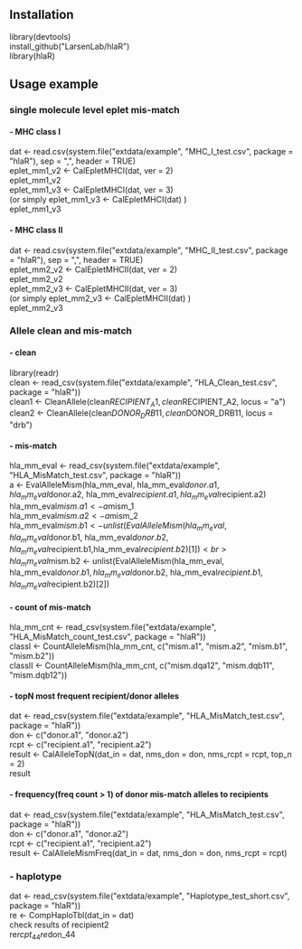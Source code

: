## Installation
library(devtools)<br>
install_github("LarsenLab/hlaR")<br>
library(hlaR)<br> 

## Usage example
### single molecule level eplet mis-match
#### - MHC class I
dat <- read.csv(system.file("extdata/example", "MHC_I_test.csv", package = "hlaR"), sep = ",", header = TRUE)<br>
eplet_mm1_v2 <- CalEpletMHCI(dat, ver = 2)<br>
eplet_mm1_v2<br>
eplet_mm1_v3 <- CalEpletMHCI(dat, ver = 3)<br>
(or simply eplet_mm1_v3 <- CalEpletMHCI(dat) )<br>
eplet_mm1_v3
#### - MHC class II
dat <- read.csv(system.file("extdata/example", "MHC_II_test.csv", package = "hlaR"), sep = ",", header = TRUE)<br>
eplet_mm2_v2 <- CalEpletMHCII(dat, ver = 2)<br>
eplet_mm2_v2<br>
eplet_mm2_v3 <- CalEpletMHCII(dat, ver = 3)<br>
(or simply eplet_mm2_v3 <- CalEpletMHCII(dat) )<br>
eplet_mm2_v3

### Allele clean and mis-match
#### - clean
library(readr)<br>
clean <- read_csv(system.file("extdata/example", "HLA_Clean_test.csv", package = "hlaR"))<br>
clean1 <- CleanAllele(clean$RECIPIENT_A1, clean$RECIPIENT_A2, locus = "a")<br>
clean2 <- CleanAllele(clean$DONOR_DRB11, clean$DONOR_DRB11, locus = "drb")<br>
#### - mis-match
hla_mm_eval <- read_csv(system.file("extdata/example", "HLA_MisMatch_test.csv", package = "hlaR"))<br>
a <- EvalAlleleMism(hla_mm_eval, hla_mm_eval$donor.a1, hla_mm_eval$donor.a2, hla_mm_eval$recipient.a1, hla_mm_eval$recipient.a2)<br>
hla_mm_eval$mism.a1 <- a$mism_1<br>
hla_mm_eval$mism.a2 <- a$mism_2<br>
hla_mm_eval$mism.b1 <- unlist(EvalAlleleMism(hla_mm_eval, hla_mm_eval$donor.b1, hla_mm_eval$donor.b2, hla_mm_eval$recipient.b1,hla_mm_eval$recipient.b2)[1])<br>
hla_mm_eval$mism.b2 <- unlist(EvalAlleleMism(hla_mm_eval, hla_mm_eval$donor.b1, hla_mm_eval$donor.b2, hla_mm_eval$recipient.b1,hla_mm_eval$recipient.b2)[2])<br>
#### - count of mis-match
hla_mm_cnt <- read_csv(system.file("extdata/example", "HLA_MisMatch_count_test.csv", package = "hlaR"))<br>
classI <- CountAlleleMism(hla_mm_cnt, c("mism.a1", "mism.a2", "mism.b1", "mism.b2"))<br>
classII <- CountAlleleMism(hla_mm_cnt, c("mism.dqa12", "mism.dqb11", "mism.dqb12"))<br>
#### - topN most frequent recipient/donor alleles 
dat <- read_csv(system.file("extdata/example", "HLA_MisMatch_test.csv", package = "hlaR"))<br>
don <- c("donor.a1", "donor.a2")<br>
rcpt <- c("recipient.a1", "recipient.a2")<br>
result <- CalAlleleTopN(dat_in = dat, nms_don = don, nms_rcpt = rcpt, top_n = 2)<br>
result<br>
#### - frequency(freq count > 1) of donor mis-match alleles to recipients
dat <- read_csv(system.file("extdata/example", "HLA_MisMatch_test.csv", package = "hlaR"))<br>
don <- c("donor.a1", "donor.a2")<br>
rcpt <- c("recipient.a1", "recipient.a2")<br>
result <- CalAlleleMismFreq(dat_in = dat, nms_don = don, nms_rcpt = rcpt)<br> 

### - haplotype
dat <- read_csv(system.file("extdata/example", "Haplotype_test_short.csv", package = "hlaR"))<br>
re <- CompHaploTbl(dat_in = dat)<br>
check results of recipient2 <br>
re$rcpt_44
re$don_44

